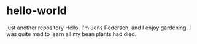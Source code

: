 # hello-world
just another repository
Hello, I'm Jens Pedersen, and I enjoy gardening.
I was quite mad to learn all my bean plants had died.
